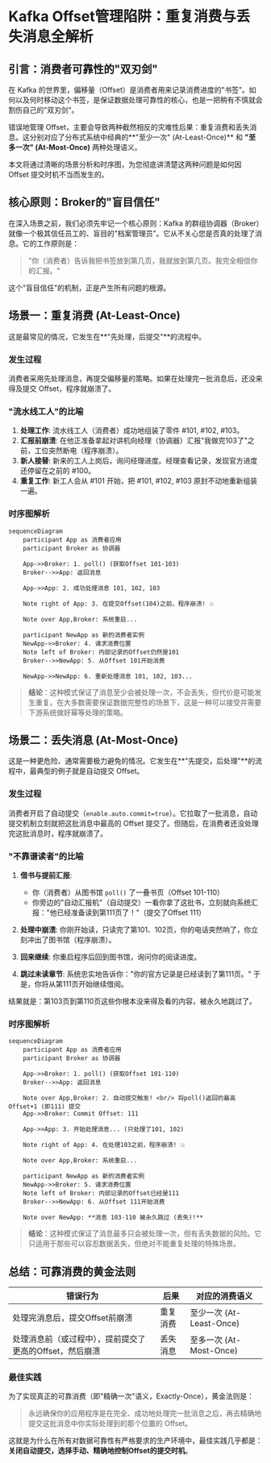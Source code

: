 # Kafka Offset管理陷阱：重复消费与丢失消息全解析

## 引言：消费者可靠性的"双刃剑"

在 Kafka 的世界里，偏移量（Offset）是消费者用来记录消费进度的"书签"。如何以及何时移动这个书签，是保证数据处理可靠性的核心，也是一把稍有不慎就会割伤自己的"双刃剑"。

错误地管理 Offset，主要会导致两种截然相反的灾难性后果：重复消费和丢失消息。这分别对应了分布式系统中经典的**"至少一次" (At-Least-Once)** 和 **"至多一次" (At-Most-Once)** 两种处理语义。

本文将通过清晰的场景分析和时序图，为您彻底讲清楚这两种问题是如何因 Offset 提交时机不当而发生的。

## 核心原则：Broker的"盲目信任"

在深入场景之前，我们必须先牢记一个核心原则：Kafka 的群组协调器（Broker）就像一个极其信任员工的、盲目的"档案管理员"。它从不关心您是否真的处理了消息。它的工作原则是：

> "你（消费者）告诉我把书签放到第几页，我就放到第几页。我完全相信你的汇报。"

这个"盲目信任"的机制，正是产生所有问题的根源。

## 场景一：重复消费 (At-Least-Once)

这是最常见的情况，它发生在**"先处理，后提交"**的流程中。

### 发生过程

消费者采用先处理消息，再提交偏移量的策略。如果在处理完一批消息后，还没来得及提交 Offset，程序就崩溃了。

### "流水线工人"的比喻

1. **处理工作**: 流水线工人（消费者）成功地组装了零件 #101, #102, #103。
2. **汇报前崩溃**: 在他正准备拿起对讲机向经理（协调器）汇报"我做完103了"之前，工位突然断电（程序崩溃）。
3. **新人接替**: 新来的工人上岗后，询问经理进度。经理查看记录，发现官方进度还停留在之前的 #100。
4. **重复工作**: 新工人会从 #101 开始，把 #101, #102, #103 原封不动地重新组装一遍。

### 时序图解析

```mermaid
sequenceDiagram
    participant App as 消费者应用
    participant Broker as 协调器

    App->>Broker: 1. poll() (获取Offset 101-103)
    Broker-->>App: 返回消息
    
    App->>App: 2. 成功处理消息 101, 102, 103
    
    Note right of App: 3. 在提交Offset(104)之前，程序崩溃! 💥

    Note over App,Broker: 系统重启...

    participant NewApp as 新的消费者实例
    NewApp->>Broker: 4. 请求消费位置
    Note left of Broker: 内部记录的Offset仍然是101
    Broker-->>NewApp: 5. 从Offset 101开始消费

    NewApp->>NewApp: 6. 重新处理消息 101, 102, 103...
```

> **结论**：这种模式保证了消息至少会被处理一次，不会丢失，但代价是可能发生重复。在大多数需要保证数据完整性的场景下，这是一种可以接受并需要下游系统做好幂等处理的策略。

## 场景二：丢失消息 (At-Most-Once)

这是一种更危险、通常需要极力避免的情况。它发生在**"先提交，后处理"**的流程中，最典型的例子就是自动提交 Offset。

### 发生过程

消费者开启了自动提交（`enable.auto.commit=true`）。它拉取了一批消息，自动提交机制立刻就把这批消息中最高的 Offset 提交了。但随后，在消费者还没处理完这批消息时，程序就崩溃了。

### "不靠谱读者"的比喻

1. **借书与提前汇报**: 
   - 你（消费者）从图书馆 `poll()` 了一叠书页（Offset 101-110）
   - 你旁边的"自动汇报机"（自动提交）一看你拿了这批书，立刻就向系统汇报："他已经准备读到第111页了！"（提交了Offset 111）

2. **处理中崩溃**: 你刚开始读，只读完了第101、102页，你的电话突然响了，你立刻冲出了图书馆（程序崩溃）。

3. **回来继续**: 你重启程序后回到图书馆，询问你的阅读进度。

4. **跳过未读章节**: 系统忠实地告诉你："你的官方记录是已经读到了第111页。" 于是，你将从第111页开始继续借阅。

结果就是：第103页到第110页这些你根本没来得及看的内容，被永久地跳过了。

### 时序图解析

```mermaid
sequenceDiagram
    participant App as 消费者应用
    participant Broker as 协调器

    App->>Broker: 1. poll() (获取Offset 101-110)
    Broker-->>App: 返回消息

    Note over App,Broker: 2. 自动提交触发! <br/> 将poll()返回的最高Offset+1 (即111) 提交
    App->>Broker: Commit Offset: 111

    App->>App: 3. 开始处理消息... (只处理了101, 102)
    
    Note right of App: 4. 在处理103之前，程序崩溃! 💥

    Note over App,Broker: 系统重启...

    participant NewApp as 新的消费者实例
    NewApp->>Broker: 5. 请求消费位置
    Note left of Broker: 内部记录的Offset已经是111
    Broker-->>NewApp: 6. 从Offset 111开始消费

    Note over NewApp: **消息 103-110 被永久跳过 (丢失)!**
```

> **结论**：这种模式保证了消息最多只会被处理一次，但有丢失数据的风险。它只适用于那些可以容忍数据丢失，但绝对不能重复处理的特殊场景。

## 总结：可靠消费的黄金法则

| 错误行为 | 后果 | 对应的消费语义 |
|---------|------|---------------|
| 处理完消息后，提交Offset前崩溃 | 重复消费 | 至少一次 (At-Least-Once) |
| 处理消息前（或过程中），提前提交了更高的Offset，然后崩溃 | 丢失消息 | 至多一次 (At-Most-Once) |

### 最佳实践

为了实现真正的可靠消费（即"精确一次"语义，Exactly-Once），黄金法则是：

> 永远确保你的应用程序是在完全、成功地处理完一批消息之后，再去精确地提交这批消息中你实际处理到的那个位置的 Offset。

这就是为什么在所有对数据可靠性有严格要求的生产环境中，最佳实践几乎都是：**关闭自动提交，选择手动、精确地控制Offset的提交时机**。

